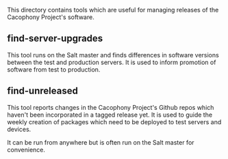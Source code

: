 This directory contains tools which are useful for managing releases
of the Cacophony Project's software.

## find-server-upgrades

This tool runs on the Salt master and finds differences in software
versions between the test and production servers. It is used to inform
promotion of software from test to production.


## find-unreleased

This tool reports changes in the Cacophony Project's Github repos
which haven't been incorporated in a tagged release yet. It is used to
guide the weekly creation of packages which need to be deployed to
test servers and devices.

It can be run from anywhere but is often run on the Salt master for
convenience.

